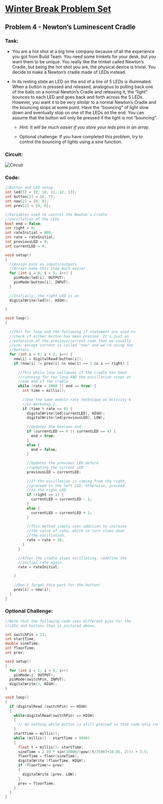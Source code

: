 # [Winter Break Problem Set](https://bmesbuildteamucla.github.io/winter-break/problem-set-2)
## Problem 4 - Newton’s Luminescent Cradle

### Task:
* You are a hot shot at a big time company because of all the experience you got from Build Team. You need some trinkets for your desk, but you want them to be unique. You really like the trinket called Newton’s Cradle, but being the hot shot you are, the physical device is trivial. You decide to make a Newton’s cradle made of LEDs instead.

* In its resting state an LED on the end of a line of 5 LEDs is illuminated. When a button is pressed and released, analogous to pulling back one of the balls on a normal Newton’s Cradle and releasing it, the “light” bounces to each LED and goes back and forth across the 5 LEDs. However, you want it to be very similar to a normal Newton’s Cradle and the bouncing stops at some point. Have the “bouncing” of light slow down and eventually stop on one of the LEDs on the end. You can assume that the button will only be pressed if the light is not “bouncing”.

  - *Hint: It will be much easier if you store your leds pins in an array.*

  - Optional challenge: If you have completed this problem, try to control the bouncing of lights using a sine function.

### Circuit:
![Circuit](https://bmesbuildteamucla.github.io/winter-break/problem-set-2/problem-4--newton's-cradle/Activity%204%20Winter%20Break%20Problem%20Set%20Circuit.PNG)

### Code:
```c
//Button and LED setup
int led[5] = {9, 10, 11, 12, 13};
int button[2] = {6, 7};
int now[2] = {0, 0};
int prev[2] = {0, 0};

//Variables used to control the Newton's Cradle
//oscillation of the LEDs
bool end = false;
int right = 0;
int rateInitial = 800;
int rate = rateInitial;
int previousLED = 0;
int currentLED = 0;

void setup()
{
  //Assign pins as inputs/outputs
  //Arrays make this step much easier
  for (int i = 0; i < 5; i++) {
    pinMode(led[i], OUTPUT);
    pinMode(button[i], INPUT);
  }
  
  //Initially, the right LED is on
  digitalWrite(led[0], HIGH);
  
}

void loop()
{
  
  //This for loop and the following if statement are used to
  //check if either button has been pressed. It's just an
  //extension of the previous/current code that we usually
  //use, except current is called "now" and we're using two
  //buttons.
  for (int i = 0; i < 2; i++) {
    now[i] = digitalRead(button[i]);
    if (now[i] != prev[i] && now[i] == 1 && i == right) {
      
      //This while loop collapses if the cradle has been
      //runnning for too long AND the oscillation stops at
      //one end of the cradle.
      while (rate < 2000 || end == true) {
        int time = millis();
        
        //Use the same modulo rate technique as Activity 6
        //in Workshop 2.
        if (time % rate == 0) {
          digitalWrite(led[currentLED], HIGH);
          digitalWrite(led[previousLED], LOW);
          
          //Updates the boolean end
          if (currentLED == 0 || currentLED == 4) {
            end = true;
          }
          else {
            end = false;
          }
          
          //Updates the previous LED before
          //updating the current LED
          previousLED = currentLED;
          
          //If the oscillation is coming from the right,
          //proceed to the left LED. Otherwise, proceed
          //to the right LED.
          if (right == 1) {
            currentLED = currentLED - 1;
          }
          else {
            currentLED = currentLED + 1;
          }
          
          //This method simply uses addition to increase
          //the value of rate, which in turn slows down
          //the oscillation.
          rate = rate + 10;
        }
      }
      
      //After the cradle stops oscillating, redefine the
      //initial rate again.
      rate = rateInitial;

    }
    
    //Don't forget this part for the button!
    prev[i] = now[i];
  }
}
```








### Optional Challenge:
```c
//Note that the following code uses different pins for the
//LEDs and buttons than is pictured above.

int switchPin = 13;
int startTime;
double sineTime;
int floorTime;
int prev;

void setup()
{
  for (int i = 1; i < 6; i++)
    pinMode(i, OUTPUT);
  pinMode(switchPin, INPUT);
  digitalWrite(1, HIGH);
}

void loop()
{
  if (digitalRead (switchPin) == HIGH)
  {
    while(digitalRead(switchPin) == HIGH)
    {
      // do nothing while button is still pressed so that code only runs once
    }
    startTime = millis();
    while (millis() - startTime < 9500)
    {
      float t = millis()- startTime;
      sineTime = 2.49 * sin(10000/(pow((t/3500)+10.05, 2))) + 3.5;
      floorTime = floor(sineTime);
      digitalWrite (floorTime, HIGH);
      if (floorTime!= prev)
      {
        digitalWrite (prev, LOW);
      }
      prev = floorTime;
    }
  }
}
```
